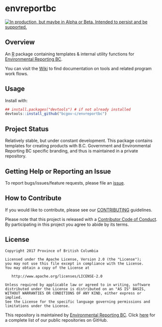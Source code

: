 # envreportbc

<div id="devex-badge"><a rel="Delivery" href="https://github.com/BCDevExchange/docs/blob/master/discussion/projectstates.md"><img alt="In production, but maybe in Alpha or Beta. Intended to persist and be supported." style="border-width:0" src="https://assets.bcdevexchange.org/images/badges/delivery.svg" title="In production, but maybe in Alpha or Beta. Intended to persist and be supported." /></a></div>


## Overview

An [R](http://r-project.org) package containing templates & internal utility functions for [Environmental Reporting BC](http://www2.gov.bc.ca/gov/content?id=FF80E0B985F245CEA62808414D78C41B). 

You can visit the [Wiki](https://github.com/bcgov-c/envreportbc/wiki/EnvReportBC-Team-Wiki) to find documentation on tools and related program work flows.

## Usage

Install with:

```r
## install.packages("devtools") # if not already installed
devtools::install_github("bcgov-c/envreportbc")
```

## Project Status

Relatively stable, but under constant development. This package contains templates for creating products with B.C. Government and Environmental Reporting BC specific branding, and thus is maintained in a private repository.

## Getting Help or Reporting an Issue

To report bugs/issues/feature requests, please file an [issue](https://github.com/bcgov-c/envreportbc/issues/).

## How to Contribute

If you would like to contribute, please see our [CONTRIBUTING](CONTRIBUTING.md) guidelines.

Please note that this project is released with a [Contributor Code of Conduct](CODE_OF_CONDUCT.md). By participating in this project you agree to abide by its terms.

## License

    Copyright 2017 Province of British Columbia

    Licensed under the Apache License, Version 2.0 (the "License");
    you may not use this file except in compliance with the License.
    You may obtain a copy of the License at 

       http://www.apache.org/licenses/LICENSE-2.0

    Unless required by applicable law or agreed to in writing, software
    distributed under the License is distributed on an "AS IS" BASIS,
    WITHOUT WARRANTIES OR CONDITIONS OF ANY KIND, either express or implied.
    See the License for the specific language governing permissions and
    limitations under the License.
    

This repository is maintained by [Environmental Reporting BC](http://www2.gov.bc.ca/gov/content?id=FF80E0B985F245CEA62808414D78C41B). Click [here](https://github.com/bcgov/EnvReportBC-RepoList) for a complete list of our public repositories on GitHub.
